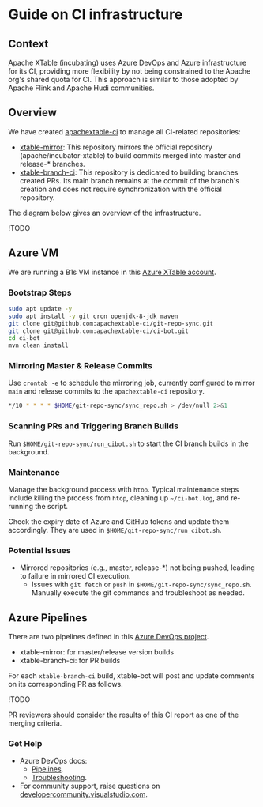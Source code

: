 <!--
 - Licensed to the Apache Software Foundation (ASF) under one
 - or more contributor license agreements.  See the NOTICE file
 - distributed with this work for additional information
 - regarding copyright ownership.  The ASF licenses this file
 - to you under the Apache License, Version 2.0 (the
 - "License"); you may not use this file except in compliance
 - with the License.  You may obtain a copy of the License at
 - 
 -     http://www.apache.org/licenses/LICENSE-2.0
 - 
 - Unless required by applicable law or agreed to in writing, software
 - distributed under the License is distributed on an "AS IS" BASIS,
 - WITHOUT WARRANTIES OR CONDITIONS OF ANY KIND, either express or implied.
 - See the License for the specific language governing permissions and 
 - limitations under the License.
-->

# Guide on CI infrastructure

## Context
Apache XTable (incubating) uses Azure DevOps and Azure infrastructure for its CI, providing more flexibility by not being constrained to the Apache org's shared quota for CI. 
This approach is similar to those adopted by Apache Flink and Apache Hudi communities.

## Overview
We have created [apachextable-ci](https://github.com/apachextable-ci) to manage all CI-related repositories:

- [xtable-mirror](https://github.com/apachextable-ci/xtable-mirror): This repository mirrors the official repository (apache/incubator-xtable) to build commits merged into master and release-* branches.
- [xtable-branch-ci](https://github.com/apachextable-ci/xtable-branch-ci): This repository is dedicated to building branches created PRs. Its main branch remains at the commit of the branch's creation and does not require synchronization with the official repository.

The diagram below gives an overview of the infrastructure.

!TODO


## Azure VM
We are running a B1s VM instance in this [Azure XTable account]().

### Bootstrap Steps

```sh
sudo apt update -y
sudo apt install -y git cron openjdk-8-jdk maven
git clone git@github.com:apachextable-ci/git-repo-sync.git
git clone git@github.com:apachextable-ci/ci-bot.git
cd ci-bot
mvn clean install
```

### Mirroring Master & Release Commits
Use `crontab -e` to schedule the mirroring job, currently configured to mirror `main` and release commits to the `apachextable-ci` repository.

```sh
*/10 * * * * $HOME/git-repo-sync/sync_repo.sh > /dev/null 2>&1
```

### Scanning PRs and Triggering Branch Builds
Run `$HOME/git-repo-sync/run_cibot.sh` to start the CI branch builds in the background.

### Maintenance
Manage the background process with `htop`.
Typical maintenance steps include killing the process from `htop`, cleaning up `~/ci-bot.log`, and re-running the script.

Check the expiry date of Azure and GitHub tokens and update them accordingly. They are used in `$HOME/git-repo-sync/run_cibot.sh`.

### Potential Issues
- Mirrored repositories (e.g., master, release-*) not being pushed, leading to failure in mirrored CI execution.
	- Issues with `git fetch` or `push` in `$HOME/git-repo-sync/sync_repo.sh`. Manually execute the git commands and troubleshoot as needed.

## Azure Pipelines
There are two pipelines defined in this [Azure DevOps project](https://dev.azure.com/apache-xtable-ci-org/apache-xtable-ci).

- xtable-mirror: for master/release version builds
- xtable-branch-ci: for PR builds

For each `xtable-branch-ci` build, xtable-bot will post and update comments on its corresponding PR as follows.

!TODO

PR reviewers should consider the results of this CI report as one of the merging criteria.

### Get Help
- Azure DevOps docs:
	- [Pipelines](https://docs.microsoft.com/en-us/azure/devops/pipelines/?view=azure-devops).
	- [Troubleshooting](https://docs.microsoft.com/en-us/azure/devops/pipelines/troubleshooting/troubleshooting?view=azure-devops).
- For community support, raise questions on [developercommunity.visualstudio.com](https://developercommunity.visualstudio.com/).
